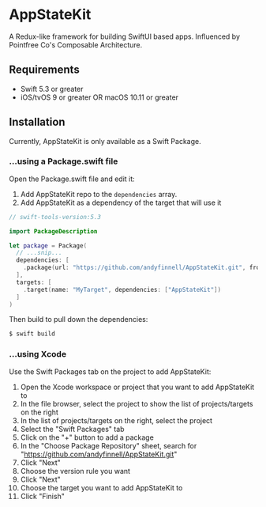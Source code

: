 # AppStateKit

A Redux-like framework for building SwiftUI based apps. Influenced by Pointfree Co's Composable Architecture.

## Requirements

- Swift 5.3 or greater
- iOS/tvOS 9 or greater OR macOS 10.11 or greater

## Installation

Currently, AppStateKit is only available as a Swift Package.

### ...using a Package.swift file

Open the Package.swift file and edit it:

1. Add AppStateKit repo to the `dependencies` array.
1. Add AppStateKit as a dependency of the target that will use it

```Swift
// swift-tools-version:5.3

import PackageDescription

let package = Package(
  // ...snip...
  dependencies: [
    .package(url: "https://github.com/andyfinnell/AppStateKit.git", from: "0.0.1")
  ],
  targets: [
    .target(name: "MyTarget", dependencies: ["AppStateKit"])
  ]
)
```

Then build to pull down the dependencies:

```Bash
$ swift build
```

### ...using Xcode

Use the Swift Packages tab on the project to add AppStateKit:

1. Open the Xcode workspace or project that you want to add AppStateKit to
1. In the file browser, select the project to show the list of projects/targets on the right
1. In the list of projects/targets on the right, select the project
1. Select the "Swift Packages" tab
1. Click on the "+" button to add a package
1. In the "Choose Package Repository" sheet, search for  "https://github.com/andyfinnell/AppStateKit.git"
1. Click "Next"
1. Choose the version rule you want
1. Click "Next"
1. Choose the target you want to add AppStateKit to
1. Click "Finish"
